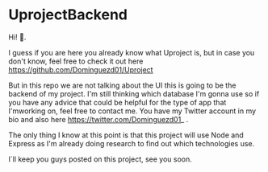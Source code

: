 # UprojectBackend
Hi! 👋.

I guess if you are here you  already know what Uproject is, but in case you don't know, feel free to check it out here https://github.com/Dominguezd01/Uproject

But in this repo we are not talking about the UI this is going to be the backend of my project. I'm still thinking which database I'm gonna use so if you have any advice that could be helpful for the type of app that I'mworking on, feel free to contact me. You have my Twitter account in my bio and also here https://twitter.com/Dominguezd01_ .

The only thing I know at this point is that this project will use Node and Express as I'm already doing research to find out which technologies use.

I´ll keep you guys posted on this project, see you soon.
